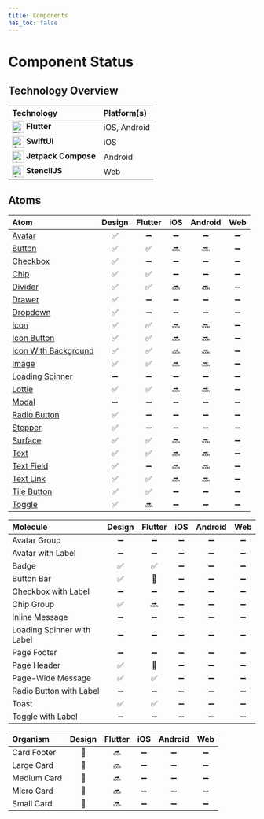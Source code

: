 ```yaml
---
title: Components
has_toc: false
---
```


# Component Status

## Technology Overview

| Technology | Platform(s) |
|:-----------|:------------|
| <img src="https://avatars.githubusercontent.com/u/14101776?s=200&v=4" alt="Flutter" width="24" style="vertical-align:middle;"/> **Flutter** | iOS, Android   |
| <img src="https://developer.apple.com/assets/elements/icons/swiftui/swiftui-96x96_2x.png" alt="SwiftUI" width="24" style="vertical-align:middle;"/> **SwiftUI** | iOS            |
| <img src="https://logo.svgcdn.com/d/jetpackcompose-original-8x.png" alt="Jetpack Compose" width="24" style="vertical-align:middle;"/> **Jetpack Compose** | Android        |
| <img src="https://plugins.jetbrains.com/files/15596/564707/icon/default.png" alt="Stencil" width="24" style="vertical-align:middle;"/> **StencilJS** | Web            |

## Atoms

| Atom        | Design | Flutter | iOS  | Android | Web |
|:-----------------|:------:|:-------:|:----:|:-------:|:---:|
| [Avatar]         |   ✅   |   ➖    |  ➖  |   ➖    |  ➖  |
| [Button]         |   ✅   |   ✅    |  🔜  |   🔜    |  ➖  |
| [Checkbox]       |   ✅   |   ➖    |  ➖  |   ➖    |  ➖  |
| [Chip]           |   ✅   |   ✅    |  ➖  |   ➖    |  ➖  |
| [Divider]        |   ✅   |   ✅    |  🔜  |   🔜    |  ➖  |
| [Drawer]         |   ✅   |   ➖    |  ➖  |   ➖    |  ➖  |
| [Dropdown]       |   ✅   |   ➖    |  ➖  |   ➖    |  ➖  |
| [Icon]           |   ✅   |   ✅    |  🔜  |   🔜    |  ➖  |
| [Icon Button]    |   ✅   |   ✅    |  🔜  |   🔜    |  ➖  |
| [Icon With Background]       |   ✅   |   ✅    |  🔜  |   🔜    |  ➖  |
| [Image]          |   ✅   |   ✅    |  🔜  |   🔜    |  ➖  |
| [Loading Spinner]  |   ➖   |   ➖    |  ➖  |   ➖    |  ➖  |
| [Lottie]         |   ✅   |   ✅    |  🔜  |   🔜    |  ➖  |
| [Modal]            |   ➖   |   ➖    |  ➖  |   ➖    |  ➖  |
| [Radio Button]   |   ✅   |   ➖    |  ➖  |   ➖    |  ➖  |
| [Stepper]        |   ✅   |   ➖    |  ➖  |   ➖    |  ➖  |
| [Surface]        |   ✅   |   ✅    |  🔜  |   🔜    |  ➖  |
| [Text]           |   ✅   |   ✅    |  🔜  |   🔜    |  ➖  |
| [Text Field]     |   ✅   |   ➖    |  🔜  |   🔜    |  ➖  |
| [Text Link]      |   ✅   |   ✅    |  🔜  |   🔜    |  ➖  |
| [Tile Button]    |   ✅   |   ✅    |  ➖  |   ➖    |  ➖  |
| [Toggle]           |   ✅   |   🔜    |  ➖  |   ➖    |  ➖  |

| Molecule                   | Design | Flutter | iOS  | Android | Web |
|:---------------------------|:------:|:-------:|:----:|:-------:|:---:|
| Avatar Group               |   ➖   |   ➖    |  ➖  |   ➖    |  ➖  |
| Avatar with Label          |   ➖   |   ➖    |  ➖  |   ➖    |  ➖  |
| Badge                      |   ✅   |   ✅    |  ➖  |   ➖    |  ➖  |
| Button Bar                 |   ✅   |   🚧    |  ➖  |   ➖    |  ➖  |
| Checkbox with Label        |   ➖   |   ➖    |  ➖  |   ➖    |  ➖  |
| Chip Group                 |   ✅   |   🔜    |  ➖  |   ➖    |  ➖  |
| Inline Message             |   ➖   |   ➖    |  ➖  |   ➖    |  ➖  |
| Loading Spinner with Label |   ➖   |   ➖    |  ➖  |   ➖    |  ➖  |
| Page Footer                |   ➖   |   ➖    |  ➖  |   ➖    |  ➖  |
| Page Header                |   ✅   |   🚧    |  ➖  |   ➖    |  ➖  |
| Page-Wide Message          |   ✅   |   ✅    |  ➖  |   ➖    |  ➖  |
| Radio Button with Label    |   ➖   |   ➖    |  ➖  |   ➖    |  ➖  |
| Toast                      |   ✅   |   ✅    |  ➖  |   ➖    |  ➖  |
| Toggle with Label          |   ➖   |   ➖    |  ➖  |   ➖    |  ➖  |

| Organism                   | Design | Flutter | iOS  | Android | Web |
|:---------------------------|:------:|:-------:|:----:|:-------:|:---:|
| Card Footer                |   🚧   |   🔜    |  ➖  |   ➖    |  ➖  |
| Large Card                 |   🚧   |   🔜    |  ➖  |   ➖    |  ➖  |
| Medium Card                |   🚧   |   🔜    |  ➖  |   ➖    |  ➖  |
| Micro Card                 |   🚧   |   🔜    |  ➖  |   ➖    |  ➖  |
| Small Card                 |   🚧   |   🔜    |  ➖  |   ➖    |  ➖  |

[Button]: /docs/components/atoms/button.html
[Text]: /docs/components/atoms/text.html
[Divider]: /docs/components/atoms/divider.html
[Surface]: /docs/components/atoms/surface.html
[Icon Button]: /docs/components/atoms/icon-button.html
[Icon With Background]: /docs/components/atoms/icon-with-background.html
[Text Link]: /docs/components/atoms/text-link.html
[Chip]: /docs/components/atoms/chip.html
[Checkbox]: /docs/components/atoms/checkbox.html
[Drawer]: /docs/components/atoms/drawer.html
[Dropdown]: /docs/components/atoms/dropdown.html
[Radio Button]: /docs/components/atoms/radio-button.html
[Stepper]: /docs/components/atoms/stepper.html
[Text Field]: /docs/components/atoms/text-field.html
[Toggle]: /docs/components/atoms/toggle.html
[Image]: /docs/components/atoms/image.html
[Lottie]: /docs/components/atoms/lottie.html
[Modal]: /docs/components/atoms/modal.html
[Avatar]: /docs/components/atoms/avatar.html
[Tile Button]: /docs/components/atoms/tile-button.html
[Loading Spinner]: /docs/components/atoms/loading-spinner.html
[Icon]: /docs/components/atoms/icon.html
